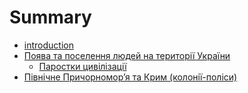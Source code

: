 # Summary

* [introduction](README.md)
* [Поява та поселення людей на території України](poyava_ta_poselennya_lyudei_na_teritor_ukrani.md)
   * [Паростки цивілізації](parostki_tsivlzats.md)
* [Пiвнiчне Причорномор’я та Крим (колонiї-полiси)](pivnichne_prichornomorya_ta_krim_koloni-polisi.md)

